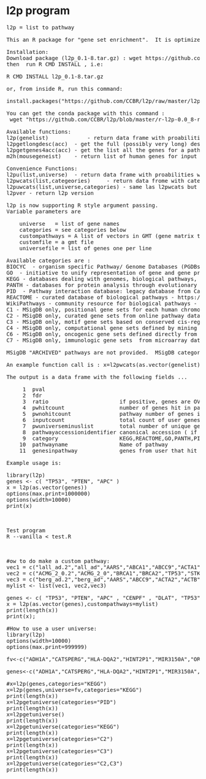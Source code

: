 # l2p program
<pre>
l2p = list to pathway

This an R package for "gene set enrichment".  It is optimized for speed.

Installation:
Download package (l2p_0.1-8.tar.gz) : wget https://github.com/CCBR/l2p/raw/master/l2p_0.1-8.tar.gz
then  run R CMD INSTALL , i.e:

R CMD INSTALL l2p_0.1-8.tar.gz

or, from inside R, run this command:

install.packages("https://github.com/CCBR/l2p/raw/master/l2p_0.1-8.tar.gz", repos=NULL) 

You can get the conda package with this command :
 wget "https://github.com/CCBR/l2p/blob/master/r-l2p-0.0_8-r351_0.tar.bz2?raw=true" -O r-l2p-0.0_8-r351_0.tar.bz2

Available functions:
l2p(genelist)            - return data frame with proabilities that arg (list of genes) matches a pathway
l2pgetlongdesc(acc)  - get the full (possibly very long) description for pathway accession identifer string
l2pgetgenes4acc(acc) - get the list all the genes for a pathway, use the accession.
m2h(mousegeneist)    - return list of human genes for input list of mouse gene names

Convenience Functions:
l2pu(list,universe)  - return data frame with proabilities with list of genes and user specified universe
l2pwcats(list,categeories)     - return data frome with categories specified
l2puwcats(list,universe,categories) - same las l2pwcats but also with a universe
l2pver - return l2p version

l2p is now supporting R style argument passing.
Variable parameters are 

    universe   = list of gene names
    categories = see categories below
    custompathways = A list of vectors in GMT (gene matrix transpose style).  Each custom pw vector : pwname, desc, gene1, gene2 ...
    customfile = a gmt file
    universefile = list of genes one per line

Available categories are :
BIOCYC  - organism specific Pathway/ Genome Databases (PGDBs)  - https://biocyc.org/
GO  - initiative to unify representation of gene and gene product attributes -  http://geneontology.org
KEGG - databases dealing with genomes, biological pathways, - https://www.kegg.jp/
PANTH - databases for protein analysis through evolutionary relationships - http://www.pantherdb.org/
PID  - Pathway interaction database: legacy database from Carl Schaefer & buddies at NCI
REACTOME - curated database of biological pathways - https://reactome.org/
WikiPathways - community resource for biological pathways - https://www.wikipathways.org
C1 - MSigDB only, positional gene sets for each human chromosome and cytogenetic band.
C2 - MSigDB only, curated gene sets from online pathway databases, publications in PubMed, and experts.
C3 - MSigDB only, motif gene sets based on conserved cis-regulatory motifs from comparative analysis
C4 - MSigDB only, computational gene sets defined by mining large collections of cancer-oriented microarray data.
C6 - MSigDB only, oncogenic gene sets defined directly from microarray data from cancer gene perturbations.
C7 - MSigDB only, immunologic gene sets  from microarray data from immunologic studies.

MSigDB "ARCHIVED" pathways are not provided.  MSigDB category "C5" is not there. Use "GO" category (from NCBI biosystems),instead.

An example function call is : x=l2pwcats(as.vector(genelist),"GO,WikiPathways,C4,C5,C6")

The output is a data frame with the following fields ...
 
     1  pval
     2  fdr
     3  ratio                      if positive, genes are OVER REPRESENTED, if negative genes are UNDER REPRESENTED
     4  pwhitcount                 number of genes hit in pathway
     5  pwnohitcount               pathway number of genes in the pathway
     6  inputcount                 total count of user genes (user input)
     7  pwuniverseminuslist        total number of unique genes in all pathways
     8  pathwayaccessionidentifier canonical accession ( if available, otherwise assigned by us )
     9  category                   KEGG,REACTOME,GO,PANTH,PID(=PANTHER),PID=(pathway interaction database)
    10  pathwayname                Name of pathway
    11  genesinpathway             genes from user that hit the pathway (separated by spaces)
    
Example usage is:
    
library(l2p)
genes <- c( "TP53", "PTEN", "APC" )
x = l2p(as.vector(genes))
options(max.print=1000000)
options(width=10000)
print(x)



Test program
R --vanilla < test.R



#ow to do make a custom pathway:
vec1 = c("lall_ad.2","all_ad","AARS","ABCA1","ABCC9","ACTA1","ACTA2","ACTB","ACTC1","ACTG1","ACTN2","ACTN4","ACVR2B","ACVRL1","ADAR","AFG3L2","AFP","AIP","AK1","AKAP9")
vec2 = c("ACMG_2_0.2","ACMG_2_0","BRCA1","BRCA2","TP53","STK11","MLH1","MSH2","MSH6","PMS2")
vec3 = c("berg_ad.2","berg_ad","AARS","ABCC9","ACTA2","ACTB","ACTC1","ACTG1","ACTN2","ACTN4","ACVR2B","ACVRL1","ADAR","AFG3L2","AIP","AK1","AKAP9","AKT2","AMPD1","ANG","ANK2","ANKH","APC","APOA2","APOA5","APOB","APP","ATL1","ATP1A2","ATP2A2","ATP2C1","ATXN1","ATXN10","ATXN2","ATXN3","ATXN7","AXIN2","BAG3","BCO1","BEST1")
mylist <- list(vec1, vec2,vec3)

genes <- c( "TP53", "PTEN", "APC" , "CENPF" , "DLAT", "TP53" , "NOTAGENE" ,"ABCA1","ABCC9","ACTA1", "ADH1A" ,"ATXN3", "BEST1")
x = l2p(as.vector(genes),custompathways=mylist)
print(length(x))
print(x);

#How to use a user universe:
library(l2p)
options(width=10000)
options(max.print=999999)

fv<-c("ADH1A","CATSPERG","HLA-DQA2","HINT2P1","MIR3150A","OR5BS1P","LINC02338","C4orf48","PARD3B","CX3CR1","RPL21P121","ARHGAP1","GAPDHP36","CNBD1","C8orf48","HTR3D","LINC00396","HIGD1AP5","C16orf90","RNU1-134P","CKAP2P1","AP5M1","FFAR3","LAD1","RNU6-524P","TJP3","JRKL","CRADD","RN7SL333P","CYP4F26P","CD1A","B3GNT5","TACC1P1","LINC02763","LOC100505664","TEX15","RPSAP18","CHP2","TRAV8-3","PFDN5","RPL7P8","SERPINA9","DNTTIP1","MELTF","HESX1","LINC02277","SFSWAP","SLC7A11","NAA16","FAM171B","GMNN","ZBTB2","WNT6","LINC02799","MRPL4","MTND1P37","HMGN2P40","NMD3P1","MIR195","LINC02785","DYM","TADA3","CEACAMP5","FAM198B-AS1","FZD8","TTC39C-AS1","RN7SL470P","IQANK1","IGKV1OR9-1","RPL10AP3","BPI","RPL5P25","CARD16","LINC02415","UBE2Q2P10","MIR6761","RNU6-903P","LINC01559","ARL17A","MIR518F","BRAP","LINC01165","XPC","RNU6-505P","LRRIQ4","MIR192","CCL27","LAPTM4BP2","INVS","TMEM161B-AS1","FAM197Y6","HSPD1","UGT1A9","TOR3A","TAF15","MIR6726","TMEM87A","HMGB1","MEI4","NAGPA-AS1","MAPK6P5","HTRA2","HSPB1P1","DYRK1A","IFFO2","TACO1","PPP6C","OR5D14","RNU6-313P","LINC01940","BBS2","RN7SL435P","LINC02422","OR3B1P","ZZEF1","EARS2","LINC02558","LINC00265-2P","KCNH1","GSTP1P1","MIR8076","RNU6-370P","RNA5SP279","RN7SL752P","CXorf49B","ANKRD36P1","IDH3A","RNU6-644P","NUCB2","CHCHD4","FAM138C","MIR198","CDC23","BRCA1","LINC02681","TFB2M","PPIP5K2","MAP2K1","MTATP6P14","COX6B1P2","HDAC5","RAB11FIP2","VSIG4","RN7SL690P","DNAJC13","GOT2P1","GTF2H1","BIRC2","LOC100132202","GAGE4","MTRNR2L10","LINC02319","C8orf49","CCNG2","LINC01524","RN7SKP49","CLDN22","FXYD6","LINC00384","ZNF14","PCGF3","CCDC6","TM4SF20","PRPS1L1","PRORSD1P","SEPHS1P1","KCNA10","MGAT5","LINC02015","BSDC1","POTEM","PHAX","RNU4-65P","MTND1P16","GPRIN2","GALE","CALY","QTRT2","RNU2-18P","TNFRSF10A-AS1","NECTIN3","RNU7-84P","PCK2","BBS5","CEACAMP4","UBE2R2","ABCB9","INTS13","ZNF69","PLEKHM2","LDHA","PHKBP1","SLC9B2","HNRNPA3P9","ARGFXP1","IER5L","CAPRIN1","RNA5SP19","NOP9","COX6CP16")

genes<-c("ADH1A","CATSPERG","HLA-DQA2","HINT2P1","MIR3150A","OR5BS1P","LINC02338","C4orf48","PARD3B","CX3CR1","RPL21P121","ARHGAP1","GAPDHP36","CNBD1","C8orf48","HTR3D","LINC00396","HIGD1AP5")

#x=l2p(genes,categories="KEGG")
x=l2p(genes,universe=fv,categories="KEGG")
print(length(x))
x=l2pgetuniverse(categories="PID")
print(length(x))
x=l2pgetuniverse()
print(length(x))
x=l2pgetuniverse(categories="KEGG")
print(length(x))
x=l2pgetuniverse(categories="C2")
print(length(x))
x=l2pgetuniverse(categories="C3")
print(length(x))
x=l2pgetuniverse(categories="C2,C3")
print(length(x))


</pre>

